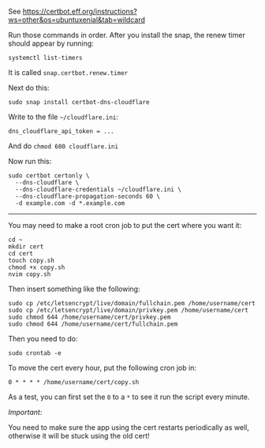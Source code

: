 See https://certbot.eff.org/instructions?ws=other&os=ubuntuxenial&tab=wildcard

Run those commands in order. After you install the snap, the renew timer should appear by running:

```
systemctl list-timers
```

It is called `snap.certbot.renew.timer`

Next do this:

```
sudo snap install certbot-dns-cloudflare
```

Write to the file `~/cloudflare.ini`:

```
dns_cloudflare_api_token = ...
```

And do `chmod 600 cloudflare.ini`

Now run this:

```
sudo certbot certonly \
  --dns-cloudflare \
  --dns-cloudflare-credentials ~/cloudflare.ini \
  --dns-cloudflare-propagation-seconds 60 \
  -d example.com -d *.example.com
```

--------

You may need to make a root cron job to put the cert where you want it:

```
cd ~
mkdir cert
cd cert
touch copy.sh
chmod +x copy.sh
nvim copy.sh
```

Then insert something like the following:

```
sudo cp /etc/letsencrypt/live/domain/fullchain.pem /home/username/cert
sudo cp /etc/letsencrypt/live/domain/privkey.pem /home/username/cert
sudo chmod 644 /home/username/cert/privkey.pem
sudo chmod 644 /home/username/cert/fullchain.pem
```

Then you need to do:
```
sudo crontab -e
```

To move the cert every hour, put the following cron job in:

```
0 * * * * /home/username/cert/copy.sh
```

As a test, you can first set the `0` to a `*` to see it run the script every minute.

*Important:*

You need to make sure the app using the cert restarts periodically as well, otherwise it will be stuck using the old cert!

